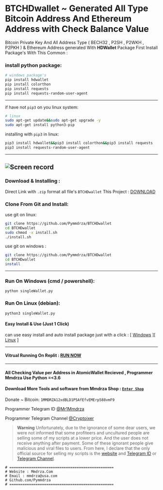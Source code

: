 # BTCHDwallet ~ Generated All Type Bitcoin Address And Ethereum Address with Check Balance Value

Bitcoin Private Key And All Address Type ( BECH32 , P2SH , P2WKH , P2PKH ) & Ethereum Address generated With **HDWallet** Package
First Install Package's With This Common :

### install python package:

```bash
# windows package's
pip install hdwallet
pip install colorthon
pip install requests
pip install requests-random-user-agent
```
---
if have not `pip3` on you linux system:
```bash
# linux
sudo apt-get update&&sudo apt-get upgrade -y
sudo apt-get install python3-pip
```
installing with `pip3` in linux:
```bash
pip3 install hdwallet&&pip3 install colorthon&&pip3 install requests
pip3 install requests-random-user-agent

```

----
![Screen record](https://raw.githubusercontent.com/Pymmdrza/BTCHDwallet/main/assest/Screen_Main_Record.gif 'btchdwallet generated and check all address type from private key bitcoin and ethereum')
----

### Download & Installing :

Direct Link with `.zip` format all file's `BTCHDwallet` This Project : [DOWNLOAD](https://github.com/Pymmdrza/BTCHDwallet/archive/refs/heads/main.zip 'BTCHDwallet Download')


### Clone From Git and Install:

use git on linux:
```bash
git clone https://github.com/Pymmdrza/BTCHDwallet
cd BTCHDwallet
sudo chmod -x install.sh
./install.sh
```
use git on windows :
```bash
git clone https://github.com/Pymmdrza/BTCHDwallet
cd BTCHDwallet
install
```
----
### Run On Windows (cmd / powershell):

`python singleWallet.py`

### Run On Linux (debian):

`python3 singleWallet.py`

#### Easy Install & Use (Just 1 Click)


can use easy install and auto install package just with a click : [ [Windows](https://github.com/Pymmdrza/BTCHDwallet/blob/main/install.bat 'easy installing and run loop on windows') ][ [Linux](https://github.com/Pymmdrza/BTCHDwallet/blob/main/install.sh 'easy installing and run loop on linux (debian os)') ] 

---

#### Vitrual Running On Replit : [RUN NOW](https://replit.com/@MrPyMmdrza/BTCHDWallet?v=1 'run now BTCHDwallet')

---


#### All Checking Value per Address in AtomicWallet Recieved , Programmer **Mmdrza** Use Python =<3.6 

#### Download More Tools and software from Mmdrza Shop : <a href="https://mmdrza.com/shop" title="product and software for bitcoin wallet ethereum , tron , trx , tether usdt on shop" rel="follow">`Enter Shop`</a> 


Donate ~ Bitcoin: `1MMDRZA12xdBLD1P5AfEfvEMErp588vmF9`

Programmer Telegram ID [@Mr1Mmdrza](https://t.me/Mr1Mmdrza)

Programmer Telegram Channel [@Cryptoixer](https://t.me/cryptoixer)



> **Warning**
> Unfortunately, due to the ignorance of some dear users, we were not informed that some profiteers and uncultured people are selling some of my scripts at a lower price. And the user does not receive anything after payment. Some of these ignorant people give malicious and viral files to users. From here, I declare that the only official source for selling my scripts is the <a href="https://mmdrza.com" title="mmdrza | website" rel="follow">website</a> and [Telegram ID](https://t.me/Mr1Mmdrza) or [Telegram Channel](https://t.me/Cryptoixer).



```
# ================================================
# Website : Mmdrza.Com
# Email : mmdrza@usa.com
# Github.com/Pymmdrza
# ================================================
```
